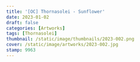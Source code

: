 ```yaml
---
title: '[OC] Thornasolei - Sunflower'
date: 2023-01-02
draft: false
categories: [Artworks]
tags: [Thornasolei]
thumbnail: /static/image/thumbnails/2023-002.png
cover: /static/image/artworks/2023-002.jpg
stamp: 9963
---
```


